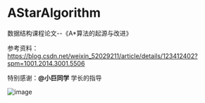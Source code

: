 # AStarAlgorithm
数据结构课程论文--《A*算法的起源与改进》

参考资料：
https://blog.csdn.net/weixin_52029211/article/details/123412402?spm=1001.2014.3001.5506

特别感谢：**@小巨同学** 学长的指导

![image](https://github.com/tjuDavidWang/AStarAlgorithm/blob/main/%E8%AF%BE%E7%A8%8B%E8%AE%BA%E6%96%87.png)
